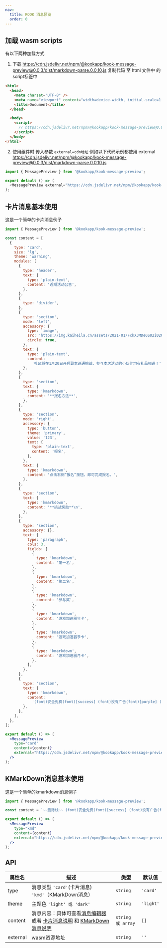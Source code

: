```yaml
---
nav:
  title: KOOK 消息预览
  order: 0
---
```


## 加载 wasm scripts

有以下两种加载方式

1. 下载 https://cdn.jsdelivr.net/npm/@kookapp/kook-message-preview@0.0.3/dist/markdown-parse.0.0.10.js 复制代码 至 html 文件中 的 script标签中

```html
<html>
  <head>
    <meta charset="UTF-8" />
    <meta name="viewport" content="width=device-width, initial-scale=1.0" />
    <title>Document</title>
  </head>

  <body>
    <script>
      // https://cdn.jsdelivr.net/npm/@kookapp/kook-message-preview@0.0.3/dist/markdown-parse.0.0.10.js  里面的代码;
    </script>
  </body>
</html>
```

2. 使用组件时 传入参数 `external=cdn地址` 例如以下代码示例都使用 external https://cdn.jsdelivr.net/npm/@kookapp/kook-message-preview@0.0.3/dist/markdown-parse.0.0.10.js

```js
import { MessagePreview } from '@kookapp/kook-message-preview';

export default () => (
  <MessagePreview external="https://cdn.jsdelivr.net/npm/@kookapp/kook-message-preview@0.0.3/dist/markdown-parse.0.0.10.js" />
);
```

## 卡片消息基本使用

这是一个简单的卡片消息例子

```jsx
import { MessagePreview } from '@kookapp/kook-message-preview';

const content = [
  {
    type: 'card',
    size: 'lg',
    theme: 'warning',
    modules: [
      {
        type: 'header',
        text: {
          type: 'plain-text',
          content: '近期活动公告',
        },
      },
      {
        type: 'divider',
      },
      {
        type: 'section',
        mode: 'left',
        accessory: {
          type: 'image',
          src: 'https://img.kaiheila.cn/assets/2021-01/FckX3MDe6S02i020.png',
          circle: true,
        },
        text: {
          type: 'plain-text',
          content:
            '社区将在1月20日开启副本速通挑战，参与本次活动的小伙伴均有礼品相送！',
        },
      },
      {
        type: 'section',
        text: {
          type: 'kmarkdown',
          content: '**报名方法**',
        },
      },
      {
        type: 'section',
        mode: 'right',
        accessory: {
          type: 'button',
          theme: 'primary',
          value: '123',
          text: {
            type: 'plain-text',
            content: '报名',
          },
        },
        text: {
          type: 'kmarkdown',
          content: '点击右侧“报名”按钮，即可完成报名。',
        },
      },
      {
        type: 'section',
        text: {
          type: 'kmarkdown',
          content: '**挑战奖励**\n',
        },
      },
      {
        type: 'section',
        accessory: {},
        text: {
          type: 'paragraph',
          cols: 3,
          fields: [
            {
              type: 'kmarkdown',
              content: '第一名',
            },
            {
              type: 'kmarkdown',
              content: '第二名',
            },
            {
              type: 'kmarkdown',
              content: '参与奖',
            },
            {
              type: 'kmarkdown',
              content: '游戏加速器年卡',
            },
            {
              type: 'kmarkdown',
              content: '游戏加速器季卡',
            },
            {
              type: 'kmarkdown',
              content: '游戏加速器月卡',
            },
          ],
        },
      },
      {
        type: 'section',
        text: {
          type: 'kmarkdown',
          content:
            '(font)安全免费(font)[success] (font)没有广告(font)[purple] (font)低资源占用(font)[warning] (font)高通话质量(font)[pink]',
        },
      },
    ],
  },
];

export default () => (
  <MessagePreview
    type="card"
    content={content}
    external="https://cdn.jsdelivr.net/npm/@kookapp/kook-message-preview@0.0.3/dist/markdown-parse.0.0.10.js"
  />
);
```

## KMarkDown消息基本使用

这是一个简单的kmarkdown消息例子

```jsx
import { MessagePreview } from '@kookapp/kook-message-preview';

const content = `~~删除线~~ (font)安全免费(font)[success] (font)没有广告(font)[purple] (font)低资源占用(font)[warning] (font)高通话质量(font)[pink]`;

export default () => (
  <MessagePreview
    type="kmd"
    content={content}
    external="https://cdn.jsdelivr.net/npm/@kookapp/kook-message-preview@0.0.3/dist/markdown-parse.0.0.10.js"
  />
);
```

## API

| 属性名 | 描述 | 类型 | 默认值 |
| --- | --- | --- | --- |
| type | 消息类型 `'card'`(卡片消息) `'kmd'`（KMarkDown消息） | `string` | `'card'` |
| theme | 主题色 `'light' 或 'dark'` | `string` | `'light'` |
| content | 消息内容：具体可查看[消息编辑器](https://www.kookapp.cn/tools/message-builder.html#/card) 或者 [卡片消息说明](/card_desc) 和 [KMarkDown消息说明](/kmd_desc) | `string 或 array` | `[]` |
| external | wasm资源地址 | `string` | `''` |
